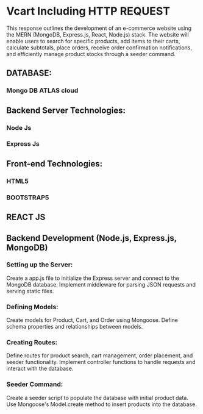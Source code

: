 # Vcart Including HTTP REQUEST
This response outlines the development of an e-commerce website using the MERN (MongoDB, Express.js, React, Node.js) stack. The website will enable users to search for specific products, add items to their carts, calculate subtotals, place orders, receive order confirmation notifications, and efficiently manage product stocks through a seeder command.

## DATABASE:
### Mongo DB ATLAS cloud

## Backend Server Technologies:
###  Node Js
### Express Js

## Front-end Technologies:
### HTML5
### BOOTSTRAP5
## REACT JS

## Backend Development (Node.js, Express.js, MongoDB)

### Setting up the Server:

Create a app.js file to initialize the Express server and connect to the MongoDB database.
Implement middleware for parsing JSON requests and serving static files.

### Defining Models:

Create models for Product, Cart, and Order using Mongoose.
Define schema properties and relationships between models.

### Creating Routes:

Define routes for product search, cart management, order placement, and seeder functionality.
Implement controller functions to handle requests and interact with the database.

### Seeder Command:

Create a seeder script to populate the database with initial product data.
Use Mongoose's Model.create method to insert products into the database.





